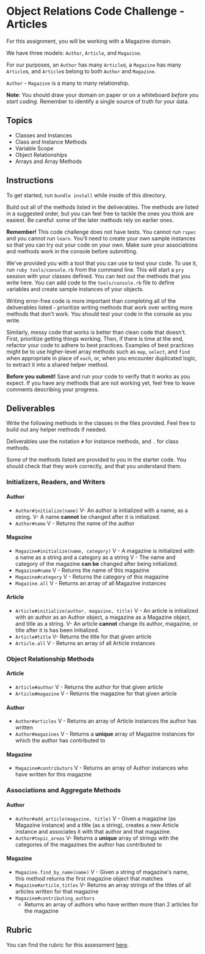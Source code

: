 # Object Relations Code Challenge - Articles

For this assignment, you will be working with a Magazine domain.

We have three models: `Author`, `Article`, and `Magazine`.

For our purposes, an `Author` has many `Article`s, a `Magazine` has many `Article`s, and `Article`s belong to both `Author` and `Magazine`.

`Author` - `Magazine` is a many to many relationship.

**Note**: You should draw your domain on paper or on a whiteboard _before you start coding_. Remember to identify a single source of truth for your data.

## Topics

- Classes and Instances
- Class and Instance Methods
- Variable Scope
- Object Relationships
- Arrays and Array Methods

## Instructions

To get started, run `bundle install` while inside of this directory.

Build out all of the methods listed in the deliverables. The methods are listed in a suggested order, but you can feel free to tackle the ones you think are easiest. Be careful: some of the later methods rely on earlier ones.

**Remember!** This code challenge does not have tests. You cannot run `rspec` and you cannot run `learn`. You'll need to create your own sample instances so that you can try out your code on your own. Make sure your associations and methods work in the console before submitting.

We've provided you with a tool that you can use to test your code. To use it, run `ruby tools/console.rb` from the command line. This will start a `pry` session with your classes defined. You can test out the methods that you write here. You can add code to the `tools/console.rb` file to define variables and create sample instances of your objects.

Writing error-free code is more important than completing all of the deliverables listed - prioritize writing methods that work over writing more methods that don't work. You should test your code in the console as you write.

Similarly, messy code that works is better than clean code that doesn't. First, prioritize getting things working. Then, if there is time at the end, refactor your code to adhere to best practices. Examples of best practices might be to use higher-level array methods such as `map`, `select`, and `find` when appropriate in place of `each`, or, when you encounter duplicated logic, to extract it into a shared helper method.

**Before you submit!** Save and run your code to verify that it works as you expect. If you have any methods that are not working yet, feel free to leave comments describing your progress.

## Deliverables

Write the following methods in the classes in the files provided. Feel free to build out any helper methods if needed.

Deliverables use the notation `#` for instance methods, and `.` for class methods.

Some of the methods listed are provided to you in the starter code. You should check that they work correctly, and that you understand them.

### Initializers, Readers, and Writers

#### Author

- `Author#initialize(name)`
  V- An author is initialized with a name, as a string.
  V- A name **cannot** be changed after it is initialized.
- `Author#name`
 V - Returns the name of the author

#### Magazine

- `Magazine#initialize(name, category)`
 V - A magazine is initialized with a name as a string and a category as a string
  V - The name and category of the magazine **can be** changed after being initialized.
- `Magazine#name`
 V - Returns the name of this magazine
- `Magazine#category`
 V - Returns the category of this magazine
- `Magazine.all`
 V - Returns an array of all Magazine instances

#### Article

- `Article#initialize(author, magazine, title)`
 V - An article is initialized with an author as an Author object, a magazine as a Magazine object, and title as a string.
  V- An article **cannot** change its author, magazine, or title after it is has been initialized.
- `Article#title`
  V- Returns the title for that given article
- `Article.all`
 V - Returns an array of all Article instances

### Object Relationship Methods

#### Article

- `Article#author`
  V - Returns the author for that given article
- `Article#magazine`
 V - Returns the magazine for that given article

#### Author

- `Author#articles`
 V - Returns an array of Article instances the author has written
- `Author#magazines`
 V - Returns a **unique** array of Magazine instances for which the author has contributed to

#### Magazine

- `Magazine#contributors`
 V - Returns an array of Author instances who have written for this magazine

### Associations and Aggregate Methods

#### Author

- `Author#add_article(magazine, title)`
 V - Given a magazine (as Magazine instance) and a title (as a string), creates a new Article instance and associates it with that author and that magazine.
- `Author#topic_areas`
  V- Returns a **unique** array of strings with the categories of the magazines the author has contributed to

#### Magazine

- `Magazine.find_by_name(name)`
 V - Given a string of magazine's name, this method returns the first magazine object that matches
- `Magazine#article_titles`
  V- Returns an array strings of the titles of all articles written for that magazine
- `Magazine#contributing_authors`
  - Returns an array of authors who have written more than 2 articles for the magazine

## Rubric

You can find the rubric for this assessment [here](https://github.com/learn-co-curriculum/se-rubrics/blob/master/module-1.md).
